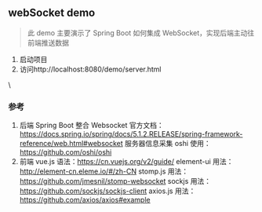 ## webSocket demo

> 此 demo 主要演示了 Spring Boot 如何集成 WebSocket，实现后端主动往前端推送数据
1. 启动项目
2. 访问http://localhost:8080/demo/server.html

\
### 参考
1. 后端
Spring Boot 整合 Websocket 官方文档：https://docs.spring.io/spring/docs/5.1.2.RELEASE/spring-framework-reference/web.html#websocket
服务器信息采集 oshi 使用：https://github.com/oshi/oshi
2. 前端
vue.js 语法：https://cn.vuejs.org/v2/guide/
element-ui 用法：http://element-cn.eleme.io/#/zh-CN
stomp.js 用法：https://github.com/jmesnil/stomp-websocket
sockjs 用法：https://github.com/sockjs/sockjs-client
axios.js 用法：https://github.com/axios/axios#example

